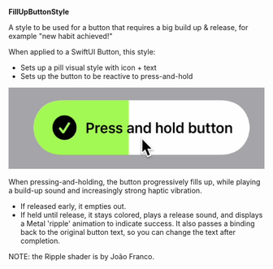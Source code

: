 **FillUpButtonStyle**

A style to be used for a button that requires a big build up & release, for example "new habit achieved!"

When applied to a SwiftUI Button, this style:
* Sets up a pill visual style with icon + text
* Sets up the button to be reactive to press-and-hold

![Full Up Button Example](button.png)

When pressing-and-holding, the button progressively fills up, while playing a build-up sound and increasingly strong haptic vibration.  

* If released early, it empties out.
* If held until release, it stays colored, plays a release sound, and displays a Metal 'ripple' animation to indicate success. It also passes a binding back to the original button text, so you can change the text after completion.

NOTE: the Ripple shader is by João Franco.

